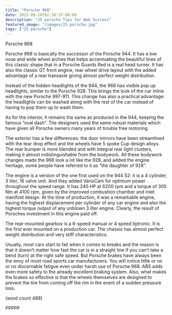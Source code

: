 ```yaml
---
title: "Porsche 968"
date: 2023-09-26T02:38:37-08:00
description: "25 porsche Tips for Web Success"
featured_image: "/images/25 porsche.jpg"
tags: ["25 porsche"]
---
```


Porsche 968

Porsche 968 is basically the successor of the Porsche 944. 
It has a low nose and wide wheel arches that helps accentuating 
the beautiful lines of this classic shape that in a Porsche Guards 
Red is a real head turner.  It has also the classic GT front engine, 
rear wheel drive layout with the added advantage of a rear transaxle 
giving almost perfect weight distribution.

Instead of the hidden headlights of the 944, the 968 has visible
pop up headlights, similar to the Porsche 928. This brings the 
look of the car inline with the new Porsche 997-911. This change 
has also a practical advantage: the headlights can be washed 
along with the rest of the car instead of having to pop them up to 
wash them. 

As for the interior, it remains the same as produced in the 944, 
keeping the famous “oval dash”. The designers used the same 
robust materials which have given all Porsche owners many years 
of trouble free motoring. 

The exterior has a few differences: the door mirrors have 
been streamlined with the tear drop effect and the wheels 
have 5 spoke Cup design alloys. The rear bumper is more 
blended and with integral rear light clusters, making it almost 
indistinguishable from the bodywork. All these bodywork changes 
made the 968 look a lot like the 928, and added the engine heritage, 
some people have referred to it as “the daughter of 928”.

The engine is a version of the one first used on the 944 S2: it is a
4 cylinder, 3 liter, 16 valve unit. And they added VarioCam for 
optimum power throughout the speed range. It has 240 HP 
at 6200 rpm and a torque of 305 Nm at 4100 rpm, given by the 
improved combustion chamber and inlet manifold design.  At the 
time of production, it was a remarkable engine, having the highest 
displacement per cylinder of any car engine and also the highest 
torque output of any unblown 3 liter engine. Clearly, the result of 
Porsches investment in this engine paid off.

The rear-mounted gearbox is a 6-speed manual or 4 speed tiptronic. 
It is the first ever mounted on a production car. The chassis has 
almost perfect weight distribution and very stiff characteristics.

Usually, most cars start to fail when it comes to breaks and the 
reason is that it doesn’t matter how fast the car is in a straight 
line if you can’t take a bend (turn) at the right safe speed. But Porsche 
brakes have always been the envy of most road sports car 
manufacturers. You will notice little or no or no discernable fatigue 
even under harsh use of Porsche 968. ABS adds even more 
safety to the already excellent braking system. Also, what makes
the brakes so effective is that the wheels themselves are designed 
to prevent the tire from coming off the rim in the event of a sudden pressure 
loss.

(word count 488)

PPPPP

